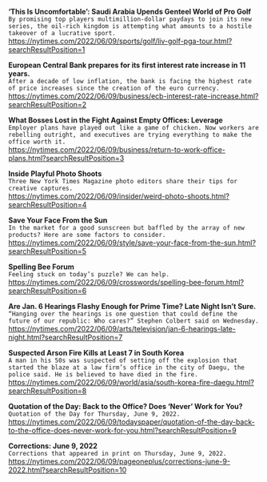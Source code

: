**‘This Is Uncomfortable’: Saudi Arabia Upends Genteel World of Pro Golf**\
`By promising top players multimillion-dollar paydays to join its new series, the oil-rich kingdom is attempting what amounts to a hostile takeover of a lucrative sport.`\
https://nytimes.com/2022/06/09/sports/golf/liv-golf-pga-tour.html?searchResultPosition=1

**European Central Bank prepares for its first interest rate increase in 11 years.**\
`After a decade of low inflation, the bank is facing the highest rate of price increases since the creation of the euro currency.`\
https://nytimes.com/2022/06/09/business/ecb-interest-rate-increase.html?searchResultPosition=2

**What Bosses Lost in the Fight Against Empty Offices: Leverage**\
`Employer plans have played out like a game of chicken. Now workers are rebelling outright, and executives are trying everything to make the office worth it.`\
https://nytimes.com/2022/06/09/business/return-to-work-office-plans.html?searchResultPosition=3

**Inside Playful Photo Shoots**\
`Three New York Times Magazine photo editors share their tips for creative captures.`\
https://nytimes.com/2022/06/09/insider/weird-photo-shoots.html?searchResultPosition=4

**Save Your Face From the Sun**\
`In the market for a good sunscreen but baffled by the array of new products? Here are some factors to consider.`\
https://nytimes.com/2022/06/09/style/save-your-face-from-the-sun.html?searchResultPosition=5

**Spelling Bee Forum**\
`Feeling stuck on today’s puzzle? We can help.`\
https://nytimes.com/2022/06/09/crosswords/spelling-bee-forum.html?searchResultPosition=6

**Are Jan. 6 Hearings Flashy Enough for Prime Time? Late Night Isn’t Sure.**\
`“Hanging over the hearings is one question that could define the future of our republic: Who cares?” Stephen Colbert said on Wednesday.`\
https://nytimes.com/2022/06/09/arts/television/jan-6-hearings-late-night.html?searchResultPosition=7

**Suspected Arson Fire Kills at Least 7 in South Korea**\
`A man in his 50s was suspected of setting off the explosion that started the blaze at a law firm’s office in the city of Daegu, the police said. He is believed to have died in the fire.`\
https://nytimes.com/2022/06/09/world/asia/south-korea-fire-daegu.html?searchResultPosition=8

**Quotation of the Day: Back to the Office? Does ‘Never’ Work for You?**\
`Quotation of the Day for Thursday, June 9, 2022.`\
https://nytimes.com/2022/06/09/todayspaper/quotation-of-the-day-back-to-the-office-does-never-work-for-you.html?searchResultPosition=9

**Corrections: June 9, 2022**\
`Corrections that appeared in print on Thursday, June 9, 2022.`\
https://nytimes.com/2022/06/09/pageoneplus/corrections-june-9-2022.html?searchResultPosition=10

